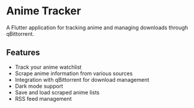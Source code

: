 # Anime Tracker

A Flutter application for tracking anime and managing downloads through qBittorrent.

## Features

- Track your anime watchlist
- Scrape anime information from various sources
- Integration with qBittorrent for download management
- Dark mode support
- Save and load scraped anime lists
- RSS feed management
